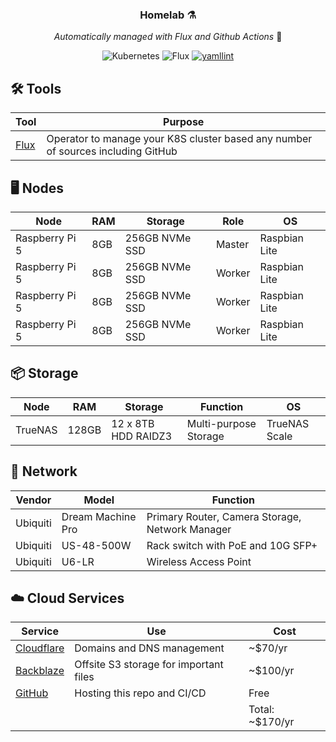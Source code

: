 <div align="center">

### Homelab ⚗️ 

_Automatically managed with Flux and Github Actions_ 🤖

</div>


<div align="center">

![Kubernetes](https://badgen.net/badge/Kubernetes/1.31.5+k3s1/blue)  ![Flux](https://badgen.net/badge/Flux/2.4.0/blue) [![yamllint](https://github.com/homelab-peej/k8s-at-home/actions/workflows/yamllint.yaml/badge.svg?branch=main&event=push)](https://github.com/homelab-peej/k8s-at-home/actions/workflows/yamllint.yaml)

</div>

## 🛠️ Tools

| Tool                            | Purpose                                                                          |
|---------------------------------|----------------------------------------------------------------------------------|
| [Flux](https://fluxcd.io/flux/) | Operator to manage your K8S cluster based any number of sources including GitHub |


## 🖥️ Nodes 
| Node           | RAM | Storage        | Role   | OS            |
|----------------|-----|----------------|--------|---------------|
| Raspberry Pi 5 | 8GB | 256GB NVMe SSD | Master | Raspbian Lite |
| Raspberry Pi 5 | 8GB | 256GB NVMe SSD | Worker | Raspbian Lite |
| Raspberry Pi 5 | 8GB | 256GB NVMe SSD | Worker | Raspbian Lite |
| Raspberry Pi 5 | 8GB | 256GB NVMe SSD | Worker | Raspbian Lite |


## 📦 Storage 
| Node    | RAM   | Storage             | Function              | OS            |
|---------|-------|---------------------|-----------------------|---------------|
| TrueNAS | 128GB | 12 x 8TB HDD RAIDZ3 | Multi-purpose Storage | TrueNAS Scale |


## 🛜 Network 

| Vendor   | Model             | Function                                        |
|----------|-------------------|-------------------------------------------------|
| Ubiquiti | Dream Machine Pro | Primary Router, Camera Storage, Network Manager |
| Ubiquiti | US-48-500W        | Rack switch with PoE and 10G SFP+               |
| Ubiquiti | U6-LR             | Wireless Access Point                           |


## ☁️ Cloud Services

| Service                                              | Use                                    | Cost            |
|------------------------------------------------------|----------------------------------------|-----------------|
| [Cloudflare](https://www.cloudflare.com/)            | Domains and DNS management             | ~$70/yr         |
| [Backblaze](https://www.backblaze.com/cloud-storage) | Offsite S3 storage for important files | ~$100/yr        |
| [GitHub](https://github.com/)                        | Hosting this repo and CI/CD            | Free            |
|                                                      |                                        | Total: ~$170/yr |
